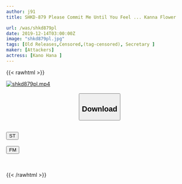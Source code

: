 ```yaml
---
author: j91
title: SHKD-879 Please Commit Me Until You Feel ... Kanna Flower

url: /was/shkd879pl
date: 2019-12-14T03:00:00Z
image: "shkd879pl.jpg"
tags: [Old Releases,Censored,(tag-censored), Secretary ]
maker: [Attackers]
actress: [Kano Hana ]
---
```



{{< rawhtml >}}

<div class="video" data-videoid="PZy1wVpd2VFxwK">
    <a href="javascript:;">
        <img src="/was/shkd879pl/shkd879pl.jpg" width="WIDTH" height="HEIGHT" alt="shkd879pl.mp4" loading="lazy">
    </a>
</div>

<script type="text/javascript" src="https://j91.asia/asset/on-demand-st.js"></script>

<br>
  <link rel="stylesheet" href="https://j91.asia/asset/bs5.css">
  
  <center>
  <button class="btn btn-primary" type="button" data-bs-toggle="collapse" data-bs-target=".multi-collapse" aria-expanded="false" aria-controls="multiCollapseExample1 multiCollapseExample2"><h2>Download</h2></button></center>
</p>
<div class="row">
  <div class="col">
    <div class="collapse multi-collapse" id="multiCollapseExample1">
      <div class="card card-body">
	      	      <br>
<div class="buttons">  
<a href="https://streamtape.to/v/PZy1wVpd2VFxwK" target="_blank"><button class="btn-hover color-3"><i class="fa fa-download"></i> ST</button></a></div>
    </div>
  </div>
</div>
  <div class="col">
    <div class="collapse multi-collapse" id="multiCollapseExample2">
      <div class="card card-body">
	      <br>
<div class="buttons">
    <a href="https://filemoon.sx/d/3cjlnopvix7k" target="_blank"><button class="btn-hover color-8"><i class="fa fa-download"></i> FM</button></a></div>
<br><br>
      </div>
    </div>
  </div>
</div>

{{< /rawhtml >}}